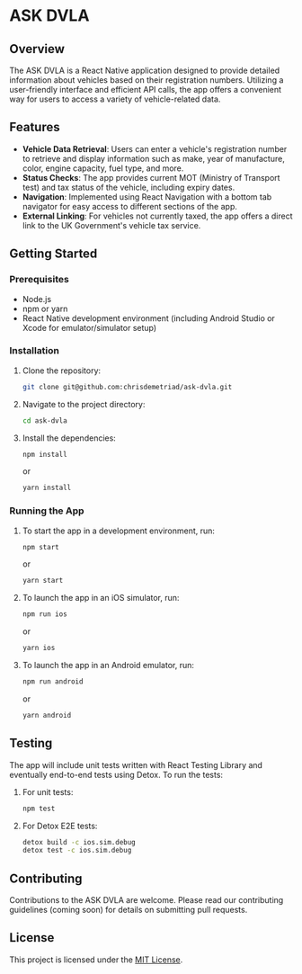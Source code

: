 # ASK DVLA

## Overview

The ASK DVLA is a React Native application designed to provide detailed information about vehicles based on their registration numbers. Utilizing a user-friendly interface and efficient API calls, the app offers a convenient way for users to access a variety of vehicle-related data.

## Features

- **Vehicle Data Retrieval**: Users can enter a vehicle's registration number to retrieve and display information such as make, year of manufacture, color, engine capacity, fuel type, and more.
- **Status Checks**: The app provides current MOT (Ministry of Transport test) and tax status of the vehicle, including expiry dates.
- **Navigation**: Implemented using React Navigation with a bottom tab navigator for easy access to different sections of the app.
- **External Linking**: For vehicles not currently taxed, the app offers a direct link to the UK Government's vehicle tax service.

## Getting Started

### Prerequisites

- Node.js
- npm or yarn
- React Native development environment (including Android Studio or Xcode for emulator/simulator setup)

### Installation

1. Clone the repository:
   ```bash
   git clone git@github.com:chrisdemetriad/ask-dvla.git
   ```
2. Navigate to the project directory:
   ```bash
   cd ask-dvla
   ```
3. Install the dependencies:
   ```bash
   npm install
   ```
   or
   ```bash
   yarn install
   ```

### Running the App

1. To start the app in a development environment, run:

   ```bash
   npm start
   ```

   or

   ```bash
   yarn start
   ```

2. To launch the app in an iOS simulator, run:

   ```bash
   npm run ios
   ```

   or

   ```bash
   yarn ios
   ```

3. To launch the app in an Android emulator, run:
   ```bash
   npm run android
   ```
   or
   ```bash
   yarn android
   ```

## Testing

The app will include unit tests written with React Testing Library and eventually end-to-end tests using Detox. To run the tests:

1. For unit tests:
   ```bash
   npm test
   ```
2. For Detox E2E tests:
   ```bash
   detox build -c ios.sim.debug
   detox test -c ios.sim.debug
   ```

## Contributing

Contributions to the ASK DVLA are welcome. Please read our contributing guidelines (coming soon) for details on submitting pull requests.

## License

This project is licensed under the [MIT License](LICENSE.md).
